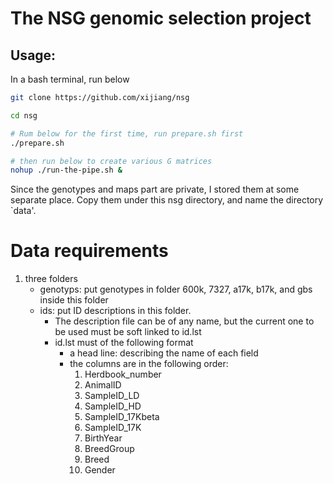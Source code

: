 # The NSG genomic selection project

## Usage:

In a bash terminal, run below
```bash
git clone https://github.com/xijiang/nsg

cd nsg

# Rum below for the first time, run prepare.sh first
./prepare.sh

# then run below to create various G matrices
nohup ./run-the-pipe.sh &
```

Since the genotypes and maps part are private, I stored them at some separate place.  Copy them under this nsg directory, and name the directory `data'.

# Data requirements
1. three folders
   - genotyps: put genotypes in folder 600k, 7327, a17k, b17k, and gbs inside this folder
   - ids: put ID descriptions in this folder.
     * The description file can be of any name, but the current one to be used must be soft linked to id.lst
     * id.lst must of the following format
       - a head line: describing the name of each field
       - the columns are in the following order:
         1. Herdbook_number
         2. AnimalID
         3. SampleID_LD
         4. SampleID_HD
         5. SampleID_17Kbeta
         6. SampleID_17K
         7. BirthYear
         8. BreedGroup
         9. Breed
         10. Gender


